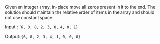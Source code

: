 Given an integer array, in-place move all zeros present in it to the end. The solution should maintain the relative order of items in the array and should not use constant space.

Input : `{6, 0, 8, 2, 3, 0, 4, 0, 1}`

Output: `{6, 8, 2, 3, 4, 1, 0, 0, 0}`